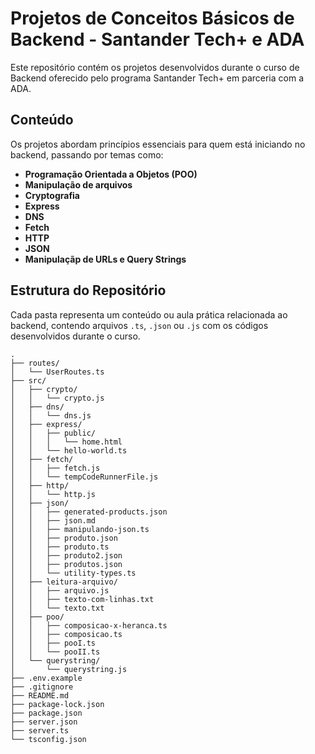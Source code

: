 # Projetos de Conceitos Básicos de Backend - Santander Tech+ e ADA

Este repositório contém os projetos desenvolvidos durante o curso de Backend oferecido pelo programa Santander Tech+ em parceria com a ADA.

## Conteúdo

Os projetos abordam princípios essenciais para quem está iniciando no backend, passando por temas como:

- **Programação Orientada a Objetos (POO)**
- **Manipulação de arquivos**
- **Cryptografia**
- **Express**
- **DNS**
- **Fetch**
- **HTTP**
- **JSON**
- **Manipulaçãp de URLs e Query Strings**

## Estrutura do Repositório

Cada pasta representa um conteúdo ou aula prática relacionada ao backend, contendo arquivos `.ts`, `.json` ou `.js` com os códigos desenvolvidos durante o curso.

```plaintext
.
├── routes/
│   └── UserRoutes.ts
├── src/
│   ├── crypto/
│   │   └── crypto.js
│   ├── dns/
│   │   └── dns.js
│   ├── express/
│   │   ├── public/
│   │   │   └── home.html
│   │   └── hello-world.ts
│   ├── fetch/
│   │   ├── fetch.js
│   │   └── tempCodeRunnerFile.js
│   ├── http/
│   │   └── http.js
│   ├── json/
│   │   ├── generated-products.json
│   │   ├── json.md
│   │   ├── manipulando-json.ts
│   │   ├── produto.json
│   │   ├── produto.ts
│   │   ├── produto2.json
│   │   ├── produtos.json
│   │   └── utility-types.ts
│   ├── leitura-arquivo/
│   │   ├── arquivo.js
│   │   ├── texto-com-linhas.txt
│   │   └── texto.txt
│   ├── poo/
│   │   ├── composicao-x-heranca.ts
│   │   ├── composicao.ts
│   │   ├── pooI.ts
│   │   └── pooII.ts
│   └── querystring/
│       └── querystring.js
├── .env.example
├── .gitignore
├── README.md
├── package-lock.json
├── package.json
├── server.json
├── server.ts
└── tsconfig.json
